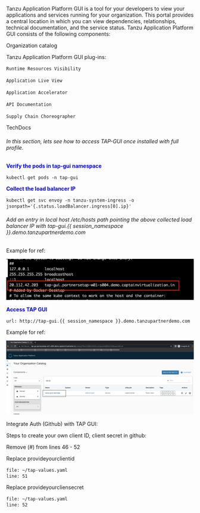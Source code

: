 Tanzu Application Platform GUI is a tool for your developers to view your applications and services running for your organization. This portal provides a central location in which you can view dependencies, relationships, technical documentation, and the service status.
Tanzu Application Platform GUI consists of the following components:

Organization catalog

Tanzu Application Platform GUI plug-ins:

    Runtime Resources Visibility
  
    Application Live View
  
    Application Accelerator
  
    API Documentation
  
    Supply Chain Choreographer

TechDocs

###### In this section, lets see how to access TAP-GUI once installed with full profile. 

<p style="color:blue"><strong> Verify the pods in tap-gui namespace </strong></p>

```execute
kubectl get pods -n tap-gui
```

<p style="color:blue"><strong> Collect the load balancer IP </strong></p>

```execute
kubectl get svc envoy -n tanzu-system-ingress -o jsonpath='{.status.loadBalancer.ingress[0].ip}'
```

###### Add an entry in local host /etc/hosts path pointing the above collected load balancer IP with tap-gui.{{ session_namespace }}.demo.tanzupartnerdemo.com

Example for ref: 

![Local host](images/tap-svc-localhost-1.png)

<p style="color:blue"><strong> Access TAP GUI </strong></p>

```dashboard:open-url
url: http://tap-gui.{{ session_namespace }}.demo.tanzupartnerdemo.com
```

Example for ref: 

![TAP GUI](images/tap-gui-1.png)

Integrate Auth (Github) with TAP GUI: 

Steps to create your own client ID, client secret in github: 

Remove (#) from lines 46 - 52

Replace provideyourclientid

```editor:open-file
file: ~/tap-values.yaml
line: 51
```

Replace provideyourcliensecret

```editor:open-file
file: ~/tap-values.yaml
line: 52
```

